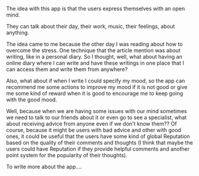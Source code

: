 The idea with this app is that the users express themselves with an open mind.

They can talk about their day, their work, music, their feelings, about anything.

The idea came to me because the other day I was reading about how to overcome the stress. One technique that the article mention was about writing, like in a personal diary. So I thought, well, what about having an online diary where I can write and have these writings in one place that I can access them and write them from anywhere?

Also, what about if when I write I could specify my mood, so the app can recommend me some actions to improve my mood if it is not good or give me some kind of reward when it is good to encourage me to keep going with the good mood.

Well, because when we are having some issues with our mind sometimes we need to talk to our friends about it or even go to see a specialist, what about receiving advice from anyone even if we don't know them?? Of course, because it might be users with bad advice and other with good ones, it could be useful that the users have some kind of global Reputation based on the quality of their comments and thoughts (I think that maybe the users could have Reputation if they provide helpful comments and another point system for the popularity of their thoughts).

To write more about the app....


